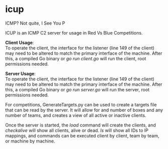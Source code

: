# icup

ICMP? Not quite, I See You P

ICUP is an ICMP C2 server for usage in Red Vs Blue Competitions.

**Client Usage**:<br>
To operate the client, the interface for the listener (line 149 of the client) may need to be altered to match the primary interface of the machine. After this, a compiled Go binary or _go run client.go_ will run the client, root permissions needed. 

**Server Usage**:<br>
To operate the client, the interface for the listener (line 149 of the client) may need to be altered to match the primary interface of the machine. After this, a compiled Go binary or _go run server.go_ will run the server, root permissions needed.

For competitions, GenerateTargets.py can be used to create a targets file that can be read by the server. It will allow for and number of boxes and any number of teams, and creates a view of all active or inactive clients. 

Once the server is started, the _load_ command will create the clients, and _checkalive_ will show all clients, alive or dead. _ls_ will show all IDs to IP mappings, and commands can be executed client by client, team by team, or machine by machine. 
